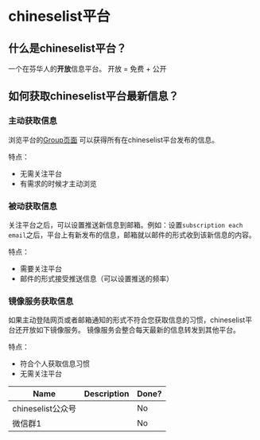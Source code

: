 # chineselist平台

## 什么是chineselist平台？

一个在芬华人的**开放**信息平台。
开放 = 免费 + 公开

## 如何获取chineselist平台最新信息？

### 主动获取信息

浏览平台的[Group页面](https://groups.google.com/g/chineselist) 可以获得所有在chineselist平台发布的信息。

特点：
- 无需关注平台
- 有需求的时候才主动浏览

### 被动获取信息

关注平台之后，可以设置推送新信息到邮箱。例如：设置`subscription each email`之后，平台上有新发布的信息，邮箱就以邮件的形式收到该新信息的内容。

特点：
- 需要关注平台
- 邮件的形式接受推送信息（可以设置推送的频率）

### 镜像服务获取信息

如果主动登陆网页或者邮箱通知的形式不符合您获取信息的习惯，chineselist平台还开放如下镜像服务。 镜像服务会整合每天最新的信息转发到其他平台。

特点：
- 符合个人获取信息习惯
- 无需关注平台

| Name | Description | Done? |
|------|-------------|-------|
|chineselist公众号||No|
|微信群1||No|
